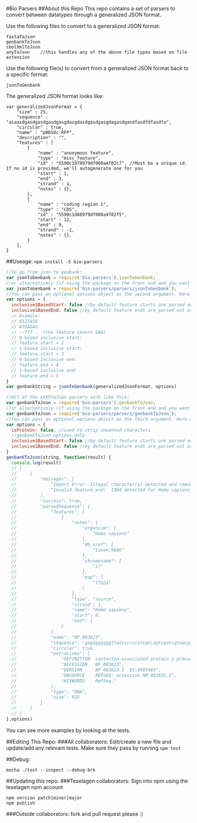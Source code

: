 #Bio Parsers
##About this Repo
This repo contains a set of parsers to convert between datatypes through a generalized JSON format.

Use the following files to convert to a generalized JSON format:
```
fastaToJson
genbankToJson
sbolXmlToJson
anyToJson    //this handles any of the above file types based on file extension
```

Use the following file(s) to convert from a generalized JSON format back to a specific format:
```
jsonToGenbank
```

The generalized JSON format looks like:
```
var generalizedJsonFormat = {
    "size" : 25,
    "sequence" : "asaasdgasdgasdgasdgasgdasgdasdgasdgasgdagasdgasdfasdfdfasdfa",
    "circular" : true,
    "name" : "pBbS8c-RFP",
    "description" : "",
    "features" : [
        {
            "name" : "anonymous feature",
            "type" : "misc_feature",
            "id" : "5590c1978979df000a4f02c7", //Must be a unique id. If no id is provided, we'll autogenerate one for you
            "start" : 1,
            "end" : 3,
            "strand" : 1,
            "notes" : {},
        },
        {
            "name" : "coding region 1",
            "type" : "CDS",
            "id" : "5590c1d88979df000a4f02f5",
            "start" : 12,
            "end" : 9,
            "strand" : -1,
            "notes" : {},
        }
    ],
}
```


##Useage:
`npm install -S bio-parsers`
```js
//To go from json to genbank:
var jsonToGenbank = require('bio-parsers').jsonToGenbank;
//or alternatively (if using the package on the front end and you want to keep memory usage low)
var jsonToGenbank = require('bio-parsers/parsers/jsonToGenbank');
//You can pass an optional options object as the second argument. Here are the defaults
var options = {
  inclusive1BasedStart: false //by default feature starts are parsed out as 0-based and inclusive 
  inclusive1BasedEnd: false //by default feature ends are parsed out as 0-based and inclusive 
  // Example:
  // 0123456
  // ATGAGAG
  // --fff--  (the feature covers GAG)
  // 0-based inclusive start:
  // feature.start = 2
  // 1-based inclusive start:
  // feature.start = 3
  // 0-based inclusive end:
  // feature.end = 4
  // 1-based inclusive end:
  // feature.end = 5
} 
var genbankString = jsonToGenbank(generalizedJsonFormat, options)

//All of the xXXXtoJson parsers work like this:
var genbankToJson = require('bio-parsers').genbankToJson;
//or alternatively (if using the package on the front end and you want to keep memory usage low)
var genbankToJson = require('bio-parsers/parsers/genbankToJson');
//You can pass an optional options object as the third argument. Here are the defaults
var options = {
  isProtein: false, //used to strip unwanted characters
  //genbankToJson options only
  inclusive1BasedStart: false //by default feature starts are parsed out as 0-based and inclusive 
  inclusive1BasedEnd: false //by default feature ends are parsed out as 0-based and inclusive 
}
genbankToJson(string, function(result) {
  console.log(result)
  // [
  //     {
  //         "messages": [
  //             "Import Error: Illegal character(s) detected and removed from sequence. Allowed characters are: atgcyrswkmbvdhn",
  //             "Invalid feature end:  1384 detected for Homo sapiens and set to 1",
  //         ],
  //         "success": true,
  //         "parsedSequence": {
  //             "features": [
  //                 {
  //                     "notes": {
  //                         "organism": [
  //                             "Homo sapiens"
  //                         ],
  //                         "db_xref": [
  //                             "taxon:9606"
  //                         ],
  //                         "chromosome": [
  //                             "17"
  //                         ],
  //                         "map": [
  //                             "17q21"
  //                         ]
  //                     },
  //                     "type": "source",
  //                     "strand": 1,
  //                     "name": "Homo sapiens",
  //                     "start": 0,
  //                     "end": 1
  //                 }
  //             ],
  //             "name": "NP_003623",
  //             "sequence": "gagaggggggttatccccccttcgtcagtcgatcgtaacgtatcagcagcgcgcgagattttctggcgcagtcag",
  //             "circular": true,
  //             "extraLines": [
  //                 "DEFINITION  contactin-associated protein 1 precursor [Homo sapiens].",
  //                 "ACCESSION   NP_003623",
  //                 "VERSION     NP_003623.1  GI:4505463",
  //                 "DBSOURCE    REFSEQ: accession NM_003632.2",
  //                 "KEYWORDS    RefSeq."
  //             ],
  //             "type": "DNA",
  //             "size": 925
  //         }
  //     }
  // ]
},options)
```

You can see more examples by looking at the tests.



##Editing This Repo:
###All collaborators: 
Edit/create a new file and update/add any relevant tests.
Make sure they pass by running `npm test`

##Debug:
```
mocha ./test --inspect --debug-brk
```

##Updating this repo: 
###Teselagen collaborators: 
Sign into npm using the teselagen npm account

```
npm version patch|minor|major
npm publish
```

###Outside collaborators: 
fork and pull request please :)